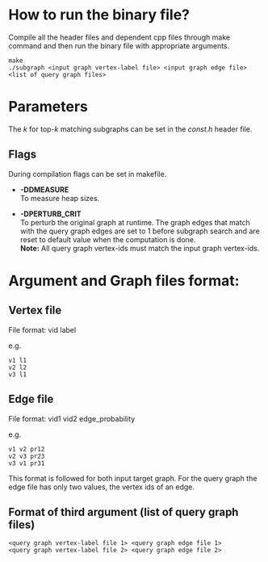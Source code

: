 # How to run the binary file?

Compile all the header files and dependent cpp files through make command and then run the binary file with appropriate arguments.

```
make  
./subgraph <input graph vertex-label file> <input graph edge file> <list of query graph files>
```

# Parameters

The _k_ for top-_k_ matching subgraphs can be set in the _const.h_ header file.

## Flags

During compilation flags can be set in makefile.

* __-DDMEASURE__  
To measure heap sizes.

* __-DPERTURB_CRIT__  
To perturb the original graph at runtime. The graph edges that match with the query graph edges are set to 1 before subgraph search and are reset to default value when the computation is done.  
__Note:__ All query graph vertex-ids must match the input graph vertex-ids.

# Argument and Graph files format:

## Vertex file 
File format: vid label

e.g.
```
v1 l1  
v2 l2  
v3 l1  
```

## Edge file

File format: vid1 vid2 edge_probability

e.g.
```
v1 v2 pr12
v2 v3 pr23
v3 v1 pr31
```

This format is followed for both input target graph.
For the query graph the edge file has only two values, the vertex ids of an edge.


## Format of third argument (list of query graph files)

```
<query graph vertex-label file 1> <query graph edge file 1>
<query graph vertex-label file 2> <query graph edge file 2>
```
